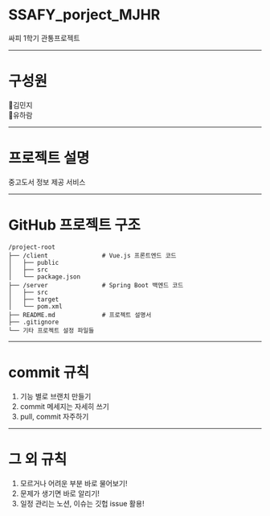 # SSAFY_porject_MJHR
싸피 1학기 관통프로젝트

---
# 구성원
🥔김민지   
🍠유하람

---
# 프로젝트 설명
중고도서 정보 제공 서비스

---
# GitHub 프로젝트 구조
```
/project-root
├── /client               # Vue.js 프론트엔드 코드
│   ├── public
│   ├── src
│   └── package.json
├── /server               # Spring Boot 백엔드 코드
│   ├── src
│   ├── target
│   └── pom.xml
├── README.md             # 프로젝트 설명서
├── .gitignore
└── 기타 프로젝트 설정 파일들
```

---
# commit 규칙
1. 기능 별로 브랜치 만들기
2. commit 메세지는 자세히 쓰기
3. pull, commit 자주하기

---
# 그 외 규칙
1. 모르거나 어려운 부분 바로 물어보기!
2. 문제가 생기면 바로 알리기!
3. 일정 관리는 노션, 이슈는 깃헙 issue 활용!
